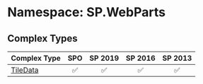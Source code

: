 # Namespace: SP.WebParts

## Complex Types

Complex Type | SPO | SP 2019 | SP 2016 | SP 2013
----------|:---:|:-------:|:-------:|:-------:
[TileData](./ComplexTypes/TileData.md) | ✅ | ✅ | ✅ | ✅